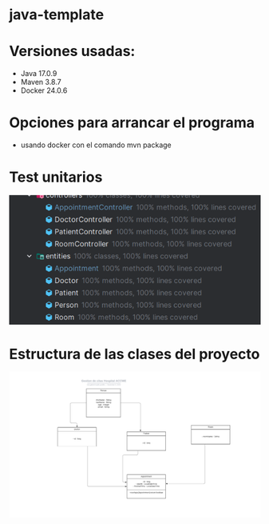 # java-template

# Versiones usadas: 

* Java 17.0.9
* Maven 3.8.7
* Docker 24.0.6

# Opciones para arrancar el programa

* usando docker con el comando mvn package 

# Test unitarios 
![Test.png](src/main/resources/images/Test.png)

# Estructura de las clases del proyecto 
![Clase UML.png](src/main/resources/images/UML.png)